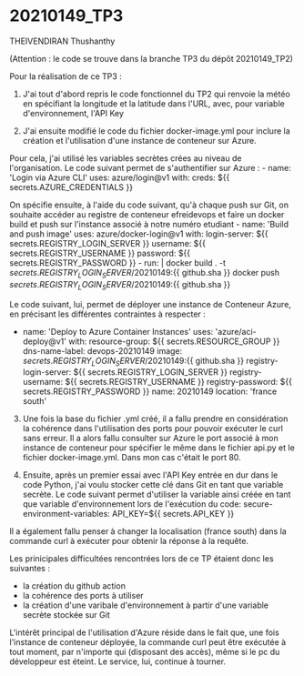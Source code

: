 # 20210149_TP3

THEIVENDIRAN Thushanthy

(Attention : le code se trouve dans la branche TP3 du dépôt 20210149_TP2)

Pour la réalisation de ce TP3 : 

  1. J'ai tout d'abord repris le code fonctionnel du TP2 qui renvoie la météo en spécifiant la longitude et la latitude dans l'URL, avec, pour variable d'environnement, l'API Key
 
  2. J'ai ensuite modifié le code du fichier docker-image.yml pour inclure la création et l'utilisation d'une instance de conteneur sur Azure. 
  
  Pour cela, j'ai utilisé les variables secrètes crées au niveau de l'organisation. Le code suivant permet de s'authentifier sur Azure :
          - name: 'Login via Azure CLI'
          uses: azure/login@v1
          with:
            creds: ${{ secrets.AZURE_CREDENTIALS }}
   
   On spécifie ensuite, à l'aide du code suivant, qu'à chaque push sur Git, on souhaite accéder au registre de conteneur efreidevops et faire un docker build et push sur l'instance associé à notre numéro etudiant 
             - name: 'Build and push image'
          uses: azure/docker-login@v1
          with:
            login-server: ${{ secrets.REGISTRY_LOGIN_SERVER }}
            username: ${{ secrets.REGISTRY_USERNAME }}
            password: ${{ secrets.REGISTRY_PASSWORD }}
        - run: |
            docker build . -t ${{ secrets.REGISTRY_LOGIN_SERVER}}/20210149:${{ github.sha }}
            docker push ${{ secrets.REGISTRY_LOGIN_SERVER}}/20210149:${{ github.sha }}
    
 Le code suivant, lui, permet de déployer une instance de Conteneur Azure, en précisant les différentes contraintes à respecter :

   - name: 'Deploy to Azure Container Instances'
    uses: 'azure/aci-deploy@v1'
    with:
      resource-group: ${{ secrets.RESOURCE_GROUP }}
      dns-name-label: devops-20210149
      image: ${{ secrets.REGISTRY_LOGIN_SERVER }}/20210149:${{ github.sha }}
      registry-login-server: ${{ secrets.REGISTRY_LOGIN_SERVER }}
      registry-username: ${{ secrets.REGISTRY_USERNAME }}
      registry-password: ${{ secrets.REGISTRY_PASSWORD }}
      name: 20210149
      location: 'france south'
     
  3. Une fois la base du fichier .yml créé, il a fallu prendre en considération la cohérence dans l'utilisation des ports pour pouvoir exécuter le curl sans erreur. Il a alors fallu consulter sur Azure le port associé à mon instance de conteneur pour spécifier le même dans le fichier api.py et le fichier docker-image.yml. Dans mon cas c'était le port 80.
  
  4. Ensuite, après un premier essai avec l'API Key entrée en dur dans le code Python, j'ai voulu stocker cette clé dans Git en tant que variable secrète. Le code suivant permet d'utiliser la variable ainsi créée en tant que variable d'environnement lors de l'exécution du code: 
    secure-environment-variables: API_KEY=${{ secrets.API_KEY }}

Il a également fallu penser à changer la localisation (france south) dans la commande curl à exécuter pour obtenir la réponse à la requête.

Les prinicipales difficultées rencontrées lors de ce TP étaient donc les suivantes : 
- la création du github action
- la cohérence des ports à utiliser
- la création d'une varibale d'environnement à partir d'une variable secrète stockée sur Git

L'intérêt principal de l'utilisation d'Azure réside dans le fait que, une fois l'instance de conteneur déployée, la commande curl peut être exécutée à tout moment, par n'importe qui (disposant des accès), même si le pc du développeur est éteint. Le service, lui, continue à tourner.
